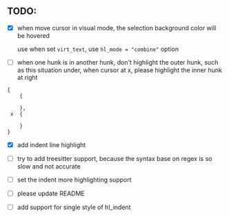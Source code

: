 ## TODO:

- [x] when move cursor in visual mode, the selection background color will be hovered

  use when set `virt_text`, use `hl_mode = "combine"` option

- [ ] when one hunk is in another hunk, don't highlight the outer hunk, such as this situation under, when cursor at x, please highlight the inner hunk at right

```
{
    {

    },
 x  {

    }
}
```

- [x] add indent line highlight

- [ ] try to add treesitter support, because the syntax base on regex is so slow and not accurate

- [ ] set the indent more highlighting support

- [ ] please update README

- [ ] add support for single style of hl_indent
